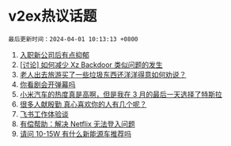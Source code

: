 # v2ex热议话题

`最后更新时间：2024-04-01 10:13:13 +0800`

1. [入职新公司后有点抑郁](https://www.v2ex.com/t/1028530)
1. [[讨论] 如何减少 Xz Backdoor 类似问题的发生](https://www.v2ex.com/t/1028563)
1. [老人出去旅游买了一些垃圾东西还洋洋得意如何劝说？](https://www.v2ex.com/t/1028592)
1. [你看剧会开弹幕吗](https://www.v2ex.com/t/1028643)
1. [小米汽车的热度真是高啊，但是我在 3 月的最后一天选择了特斯拉](https://www.v2ex.com/t/1028654)
1. [很多人献殷勤 真心喜欢你的人有几个呢？](https://www.v2ex.com/t/1028642)
1. [飞书工作体验谈](https://www.v2ex.com/t/1028575)
1. [有偿帮助：解决 Netflix 无法登入问题](https://www.v2ex.com/t/1028603)
1. [请问 10-15W 有什么新能源车推荐吗](https://www.v2ex.com/t/1028535)


